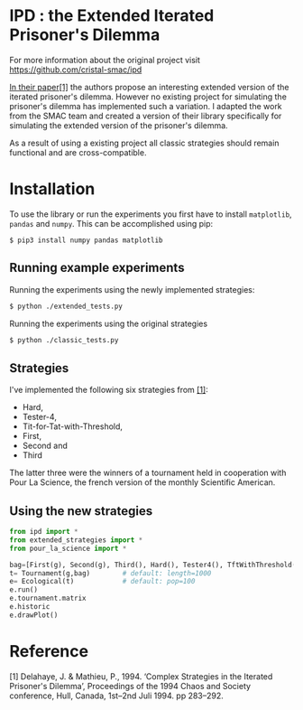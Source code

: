 # IPD : the Extended Iterated Prisoner's Dilemma
For more information about the original project visit https://github.com/cristal-smac/ipd

[In their paper[1]](#Reference) the authors propose an interesting extended version of the iterated prisoner's dilemma.
However no existing project for simulating the prisoner's dilemma has implemented such a variation.
I adapted the work from the SMAC team and created a version of their library specifically for simulating the extended version of the prisoner's dilemma.

As a result of using a existing project all classic strategies should remain functional and are cross-compatible.

# Installation
To use the library or run the experiments you first have to install ```matplotlib```, ```pandas``` and ```numpy```. This can be accomplished using pip:
```
$ pip3 install numpy pandas matplotlib
```

## Running example experiments
Running the experiments using the newly implemented strategies:
```bash
$ python ./extended_tests.py
```

Running the experiments using the original strategies
```bash
$ python ./classic_tests.py
```

## Strategies

I've implemented the following six strategies from [[1]](#Reference):
* Hard,
* Tester-4,
* Tit-for-Tat-with-Threshold,
* First,
* Second and
* Third

The latter three were the winners of a tournament held in cooperation with Pour La Science, the french version of the monthly Scientific American.

## Using the new strategies
```python
from ipd import *
from extended_strategies import *
from pour_la_science import *

bag=[First(g), Second(g), Third(), Hard(), Tester4(), TftWithThreshold(g)]
t= Tournament(g,bag)        # default: length=1000
e= Ecological(t)            # default: pop=100
e.run()
e.tournament.matrix
e.historic
e.drawPlot()
```

# Reference
[1] Delahaye, J. & Mathieu, P., 1994. ‘Complex Strategies in the Iterated Prisoner's Dilemma’, Proceedings of the 1994 Chaos and Society conference, Hull, Canada, 1st–2nd Juli 1994. pp 283–292.
